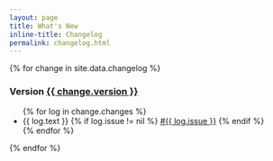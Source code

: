 ```yaml
---
layout: page
title: What's New
inline-title: Changelog
permalink: changelog.html
---
```

{% for change in site.data.changelog %}
  <h3 id="changelog-{{ change.version }}">
    Version <a href="#changelog-{{ change.version }}">{{ change.version }}</a>
  </h3>
  <ul>
    {% for log in change.changes %}
      <li>
        {{ log.text }}
        {% if log.issue != nil %}
          <a href="https://github.com/UrlAutoRedirector/UrlAutoRedirector/issues/{{ log.issue }}">#{{ log.issue }}</a>
        {% endif %}
      </li>
    {% endfor %}
  </ul>
{% endfor %}